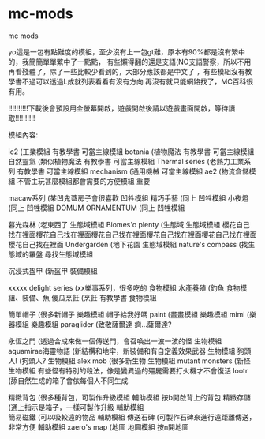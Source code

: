 # mc-mods
mc mods

yo這是一包有點難度的模組，至少沒有上一包gt難，原本有90%都是沒有繁中的，我簡簡單單繁中了一點點，
有些懶得翻的還是支語(NO支語警察，所以不用再看殘體了，除了一些比較少看到的，大部分應該都是中文了
，有些模組沒有教學書不過可以透過L成就列表看看有沒有方向
再沒有就只能網路找了，MC百科很有用。

!!!!!!!!!!下載後會預設用全螢幕開啟，遊戲開啟後請以遊戲畫面開啟，等待讀取!!!!!!!!!!

模組內容:

ic2				            (工業模組	有教學書				可當主線模組
botania				        (植物魔法	有教學書				可當主線模組
自然靈氣				        (類似植物魔法	有教學書				可當主線模組
Thermal series			   (老熱力工業系列	有教學書				可當主線模組
mechanism			(通用機械					可當主線模組
ae2				(物流倉儲模組					不管主玩甚麼模組都會需要的方便模組 重要

macaw系列			(某凹鬼蓋房子會很喜歡				凹牲模組
精巧手藝				(同上						凹牲模組
小夜燈				(同上						凹牲模組
DOMUM ORNAMENTUM		(同上						凹牲模組

暮光森林				(老東西了					生態域模組
Biomes'o plenty			(生態域						生態域模組		櫻花自己找在裡面櫻花自己找在裡面櫻花自己找在裡面櫻花自己找在裡面櫻花自己找在裡面櫻花自己找在裡面
Undergarden			(地下花園					生態域模組
nature's compass		(找生態域的羅盤					尋找生態域模組

沉浸式盔甲			(新盔甲						裝備模組

xxxxx delight series		(xx樂事系列，很多吃的				食物模組
水產養殖				(釣魚						食物模組、裝備、魚
傻瓜烹飪				(烹飪		有教學書				食物模組

簡單帽子				(很多新帽子					樂趣模組			帽子給我好嗎
paint				(畫畫模組					樂趣模組
mimi				(樂器模組					樂趣模組
paraglider			(致敬薩爾達					痾...薩爾達?

永恆之門				(透過合成來做一個傳送門，會召喚出一波一波的怪	生物模組
aquamirae海靈物語		(新結構和地牢，新裝備和有自定義效果武器		生物模組
狗頭人!				(狗頭人?						生物模組
alex mob			(很多新生物					生物模組
mutant monsters			(新怪						生物模組			有些怪有特別的殺法，像是變異過的殭屍需要打火機才不會復活
lootr				(舔自然生成的箱子會依每個人不同生成			

精緻背包				(很多種背包，可製作升級模組			輔助模組			按b開啟背上的背包
精緻存儲				(通上指示是箱子，一樣可製作升級			輔助模組	
簡易磁鐵				(可以吸較遠的物品				輔助模組
傳送石碑				(可製作石碑來進行遠距離傳送，非常方便		輔助模組
xaero's map			(地圖						地圖模組			按n開地圖
